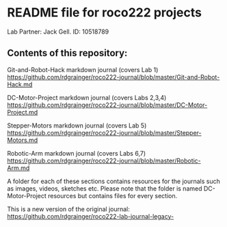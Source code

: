 # README file for roco222 projects

Lab Partner: Jack Gell. ID: 10518789

## Contents of this repository:

Git-and-Robot-Hack markdown journal (covers Lab 1)
https://github.com/rdgrainger/roco222-journal/blob/master/Git-and-Robot-Hack.md

DC-Motor-Project markdown journal (covers Labs 2,3,4)
https://github.com/rdgrainger/roco222-journal/blob/master/DC-Motor-Project.md

Stepper-Motors markdown journal (covers Lab 5)
https://github.com/rdgrainger/roco222-journal/blob/master/Stepper-Motors.md

Robotic-Arm markdown journal (covers Labs 6,7)
https://github.com/rdgrainger/roco222-journal/blob/master/Robotic-Arm.md

A folder for each of these sections contains resources for the journals such as images, videos, sketches etc. Please note that the folder is named DC-Motor-Project resources but contains files for every section.

This is a new version of the original journal: https://github.com/rdgrainger/roco222-lab-journal-legacy-
